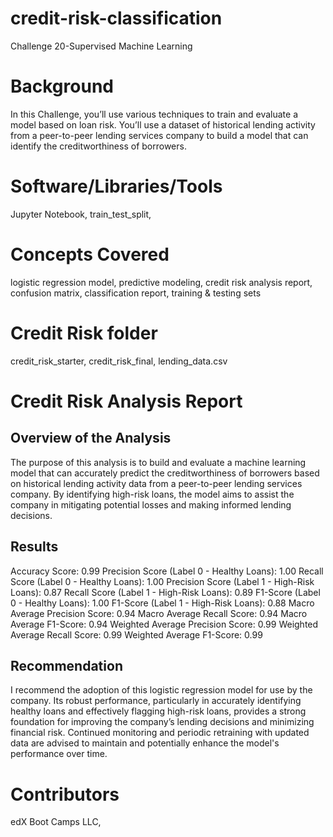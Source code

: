 # credit-risk-classification
Challenge 20-Supervised Machine Learning

# Background
In this Challenge, you’ll use various techniques to train and evaluate a model based on loan risk. You’ll use a dataset of historical lending activity from a peer-to-peer lending services company to build a model that can identify the creditworthiness of borrowers.

# Software/Libraries/Tools
Jupyter Notebook, train_test_split, 

# Concepts Covered
logistic regression model, predictive modeling, credit risk analysis report, confusion matrix, classification report, training & testing sets

# Credit Risk folder
credit_risk_starter, credit_risk_final, lending_data.csv

# Credit Risk Analysis Report
## Overview of the Analysis
The purpose of this analysis is to build and evaluate a machine learning model that can accurately predict the creditworthiness of borrowers based on historical lending activity data from a peer-to-peer lending services company. By identifying high-risk loans, the model aims to assist the company in mitigating potential losses and making informed lending decisions.

## Results
Accuracy Score: 0.99
Precision Score (Label 0 - Healthy Loans): 1.00
Recall Score (Label 0 - Healthy Loans): 1.00
Precision Score (Label 1 - High-Risk Loans): 0.87
Recall Score (Label 1 - High-Risk Loans): 0.89
F1-Score (Label 0 - Healthy Loans): 1.00
F1-Score (Label 1 - High-Risk Loans): 0.88
Macro Average Precision Score: 0.94
Macro Average Recall Score: 0.94
Macro Average F1-Score: 0.94
Weighted Average Precision Score: 0.99
Weighted Average Recall Score: 0.99
Weighted Average F1-Score: 0.99

## Recommendation
I recommend the adoption of this logistic regression model for use by the company. Its robust performance, particularly in accurately identifying healthy loans and effectively flagging high-risk loans, provides a strong foundation for improving the company’s lending decisions and minimizing financial risk. Continued monitoring and periodic retraining with updated data are advised to maintain and potentially enhance the model's performance over time.

# Contributors
edX Boot Camps LLC,

